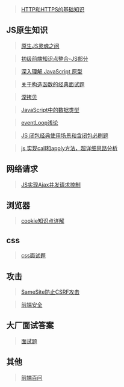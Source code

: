 > [HTTP和HTTPS的基础知识](https://zhuanlan.zhihu.com/p/108819904)

## JS原生知识
> [原生JS灵魂之问](https://zhuanlan.zhihu.com/p/93528023)

> [初级前端知识点整合-JS部分](https://zhuanlan.zhihu.com/p/112785047)

> [深入理解 JavaScript 原型](https://zhuanlan.zhihu.com/p/87667349)

> [关于构造函数的经典面试题](https://zhuanlan.zhihu.com/p/157244895)

> [深拷贝](https://juejin.cn/post/6896637675492065287#heading-7)

> [JavaScript中的数据类型](https://juejin.cn/post/6918892282192068622)

> [eventLoop浅论](https://juejin.cn/post/6844903816249229320)

> [JS 闭包经典使用场景和含闭包必刷题](https://juejin.cn/post/6937469222251560990)

> [js 实现call和apply方法，超详细思路分析](https://www.cnblogs.com/echolun/p/12144344.html)

## 网络请求
> [JS实现Ajax并发请求控制](https://juejin.cn/post/6916317088521027598)

## 浏览器
> [cookie知识点详解](https://juejin.cn/post/6914109129267740686)

## css
> [css面试题](https://zhuanlan.zhihu.com/p/75132250)

## 攻击
> [SameSite防止CSRF攻击](https://www.cnblogs.com/ziyunfei/p/5637945.html)

> [前端安全](https://juejin.cn/post/6893320971462279175#heading-11)

## 大厂面试答案
> [面试题](https://zhuanlan.zhihu.com/p/121553868)

## 其他
> [前端百问](https://zhuanlan.zhihu.com/p/111771610)